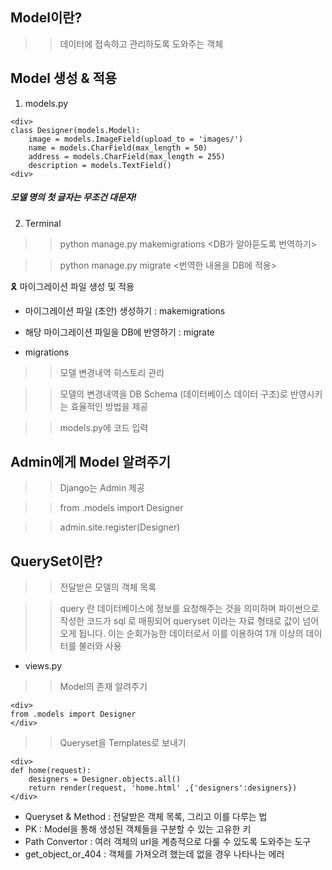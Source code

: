 ## Model이란?
>> 데이터에 접속하고 관리하도록 도와주는 객체

## Model 생성 & 적용
1) models.py
~~~
<div>
class Designer(models.Model):
    image = models.ImageField(upload_to = 'images/')
    name = models.CharField(max_length = 50)
    address = models.CharField(max_length = 255)
    description = models.TextField()
<div>
~~~
##### 모델 명의 첫 글자는 무조건 대문자!
2) Terminal 


>> python manage.py makemigrations        <DB가 알아듣도록 번역하기>


>> python manage.py migrate               <번역한 내용을 DB에 적용>

🎗 마이그레이션 파일 생성 및 적용
* 마이그레이션 파일 (초안) 생성하기 : makemigrations
* 해당 마이그레이션 파일을 DB에 반영하기 : migrate

* migrations
>> 모델 변경내역 히스토리 관리


>> 모델의 변경내역을 DB Schema (데이터베이스 데이터 구조)로 반영시키는 효율적인 방법을 제공


>> models.py에 코드 입력

## Admin에게 Model 알려주기
>> Django는 Admin 제공


>> from .models import Designer


>> admin.site.register(Designer)

## QuerySet이란?
>> 전달받은 모델의 객체 목록

>> query 란 데이터베이스에 정보를 요청해주는 것을 의미하며 파이썬으로 작성한 코드가 sql 로 매핑되어 queryset 이라는 자료 형태로 값이 넘어오게 됩니다. 이는 순회가능한 데이터로서 이를 이용하여 1개 이상의 데이터를 불러와 사용

* views.py
>> Model의 존재 알려주기
~~~
<div>
from .models import Designer
</div>
~~~


>> Queryset을 Templates로 보내기
~~~
<div>
def home(request):
    designers = Designer.objects.all()
    return render(request, 'home.html' ,{'designers':designers})
</div>
~~~

* Queryset & Method : 전달받은 객체 목록, 그리고 이를 다루는 법
* PK : Model을 통해 생성된 객체들을 구분할 수 있는 고유한 키
* Path Convertor : 여러 객체의 url을 계층적으로 다룰 수 있도록 도와주는 도구
* get_object_or_404 : 객체를 가져오려 했는데 없을 경우 나타나는 에러







